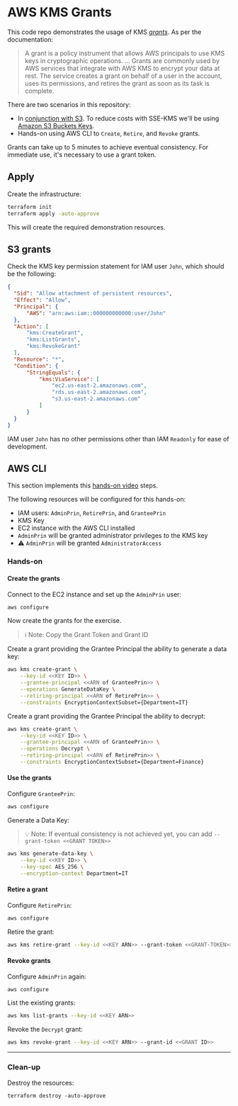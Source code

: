 # AWS KMS Grants

This code repo demonstrates the usage of KMS [_grants_][1]. As per the documentation:

> A grant is a policy instrument that allows AWS principals to use KMS keys in cryptographic operations.
> ...
> Grants are commonly used by AWS services that integrate with AWS KMS to encrypt your data at rest. The service creates a grant on behalf of a user in the account, uses its permissions, and retires the grant as soon as its task is complete.

There are two scenarios in this repository:
- In [conjunction with S3][2]. To reduce costs with SSE-KMS we'll be using [Amazon S3 Buckets Keys][3].
- Hands-on using AWS CLI to `Create`, `Retire`, and `Revoke` grants.

Grants can take up to 5 minutes to achieve eventual consistency. For immediate use, it's necessary to use a grant token.

## Apply

Create the infrastructure:

```sh
terraform init
terraform apply -auto-approve
```

This will create the required demonstration resources.

## S3 grants

Check the KMS key permission statement for IAM user `John`, which should be the following:

```json
{
  "Sid": "Allow attachment of persistent resources",
  "Effect": "Allow",
  "Principal": {
      "AWS": "arn:aws:iam::000000000000:user/John"
  },
  "Action": [
      "kms:CreateGrant",
      "kms:ListGrants",
      "kms:RevokeGrant"
  ],
  "Resource": "*",
  "Condition": {
      "StringEquals": {
          "kms:ViaService": [
              "ec2.us-east-2.amazonaws.com",
              "rds.us-east-2.amazonaws.com",
              "s3.us-east-2.amazonaws.com"
          ]
      }
  }
}
```

IAM user `John` has no other permissions other than IAM `Readonly` for ease of development.

## AWS CLI

This section implements this [hands-on video][4] steps.

The following resources will be configured for this hands-on:

- IAM users: `AdminPrin`, `RetirePrin`, and `GranteePrin`
- KMS Key
- EC2 instance with the AWS CLI installed
- `AdminPrin` will be granted administrator privileges to the KMS key
- ⚠️ `AdminPrin` will be granted `AdministratorAccess`

### Hands-on

#### Create the grants

Connect to the EC2 instance and set up the `AdminPrin` user:

```sh
aws configure
```

Now create the grants for the exercise.

> ℹ️ Note: Copy the Grant Token and Grant ID

Create a grant providing the Grantee Principal the ability to generate a data key:

```sh
aws kms create-grant \
    --key-id <<KEY ID>> \
    --grantee-principal <<ARN of GranteePrin>> \
    --operations GenerateDataKey \
    --retiring-principal <<ARN of RetirePrin>> \
    --constraints EncryptionContextSubset={Department=IT}
```

Create a grant providing the Grantee Principal the ability to decrypt:

```sh
aws kms create-grant \
    --key-id <<KEY ID>> \
    --grantee-principal <<ARN of GranteePrin>> \
    --operations Decrypt \
    --retiring-principal <<ARN of RetirePrin>> \
    --constraints EncryptionContextSubset={Department=Finance}
```

#### Use the grants

Configure `GranteePrin`:

```sh
aws configure
```

Generate a Data Key:

> 💡 Note: If eventual consistency is not achieved yet, you can add `--grant-token <<GRANT TOKEN>>`

```sh
aws kms generate-data-key \
    --key-id <<KEY ID>> \
    --key-spec AES_256 \
    --encryption-context Department=IT
```

#### Retire a grant

Configure `RetirePrin`:

```sh
aws configure
```

Retire the grant:

```sh
aws kms retire-grant --key-id <<KEY ARN>> --grant-token <<GRANT-TOKEN>>
```

#### Revoke grants

Configure `AdminPrin` again:

```sh
aws configure
```

List the existing grants:

```sh
aws kms list-grants --key-id <<KEY ARN>>
```

Revoke the `Decrypt` grant:

```sh
aws kms revoke-grant --key-id <<KEY ARN>> --grant-id <<GRANT ID>>
```

---

### Clean-up

Destroy the resources:

```
terraform destroy -auto-approve
```

[1]: https://docs.aws.amazon.com/kms/latest/developerguide/grants.html
[2]: https://docs.aws.amazon.com/kms/latest/developerguide/services-s3.html
[3]: https://docs.aws.amazon.com/AmazonS3/latest/userguide/bucket-key.html
[4]: https://youtu.be/lmG360mNYyA
